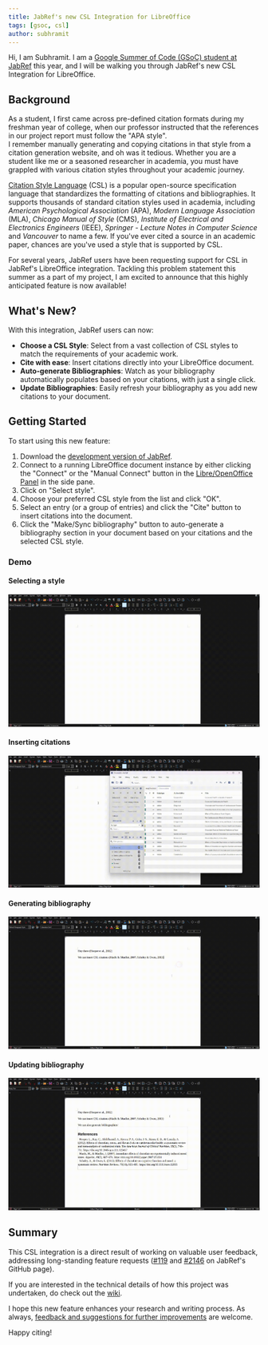 ```yaml
---
title: JabRef's new CSL Integration for LibreOffice
tags: [gsoc, csl]
author: subhramit
---
```


Hi, I am Subhramit. I am a [Google Summer of Code (GSoC) student at JabRef](https://summerofcode.withgoogle.com/programs/2024/projects/MfPL66UW) this year, and I will be walking you through JabRef's new CSL Integration for LibreOffice.

## Background

As a student, I first came across pre-defined citation formats during my freshman year of college, when our professor instructed that the references in our project report must follow the "APA style".  
I remember manually generating and copying citations in that style from a citation generation website, and oh was it tedious. Whether you are a student like me or a seasoned researcher in academia, you must have grappled with various citation styles throughout your academic journey.

[Citation Style Language](https://citationstyles.org/) (CSL) is a popular open-source specification language that standardizes the formatting of citations and bibliographies. It supports thousands of standard citation styles used in academia, including *American Psychological Association* (APA), *Modern Language Association* (MLA), *Chicago Manual of Style* (CMS), *Institute of Electrical and Electronics Engineers* (IEEE), *Springer - Lecture Notes in Computer Science* and *Vancouver* to name a few. If you've ever cited a source in an academic paper, chances are you've used a style that is supported by CSL.

For several years, JabRef users have been requesting support for CSL in JabRef's LibreOffice integration. Tackling this problem statement this summer as a part of my project, I am excited to announce that this highly anticipated feature is now available!

## What's New?

With this integration, JabRef users can now:

- **Choose a CSL Style**: Select from a vast collection of CSL styles to match the requirements of your academic work.
- **Cite with ease**: Insert citations directly into your LibreOffice document.
- **Auto-generate Bibliographies**: Watch as your bibliography automatically populates based on your citations, with just a single click.
- **Update Bibliographies**: Easily refresh your bibliography as you add new citations to your document.

## Getting Started

To start using this new feature:

1. Download the [development version of JabRef](https://builds.jabref.org/main/).
2. Connect to a running LibreOffice document instance by either clicking the "Connect" or the "Manual Connect" button in the [Libre/OpenOffice Panel](https://docs.jabref.org/cite/openofficeintegration) in the side pane.
3. Click on "Select style".
4. Choose your preferred CSL style from the list and click "OK".
5. Select an entry (or a group of entries) and click the "Cite" button to insert citations into the document.
6. Click the "Make/Sync bibliography" button to auto-generate a bibliography section in your document based on your citations and the selected CSL style.

### Demo

#### Selecting a style

![Selecting a style](../img/selecting-a-style.gif)

#### Inserting citations

![Inserting citations](../img/cite.gif)

#### Generating bibliography

![Generating bibliography](../img/bibliography.gif)

#### Updating bibliography

![Updating bibliography](../img/refresh.gif)

## Summary

This CSL integration is a direct result of working on valuable user feedback, addressing long-standing feature requests ([#119](https://github.com/JabRef/jabref/issues/119) and [#2146](https://github.com/JabRef/jabref/issues/2146) on JabRef's GitHub page).

If you are interested in the technical details of how this project was undertaken, do check out the [wiki](https://github.com/JabRef/jabref/wiki/GSoC-2024-%E2%80%90-Improved-CSL-Support-%28and-more-LibreOffice%E2%80%90JabRef-integration-enhancements%29).

I hope this new feature enhances your research and writing process. As always, [feedback and suggestions for further improvements](https://discourse.jabref.org/c/feedback/3) are welcome.

Happy citing!
